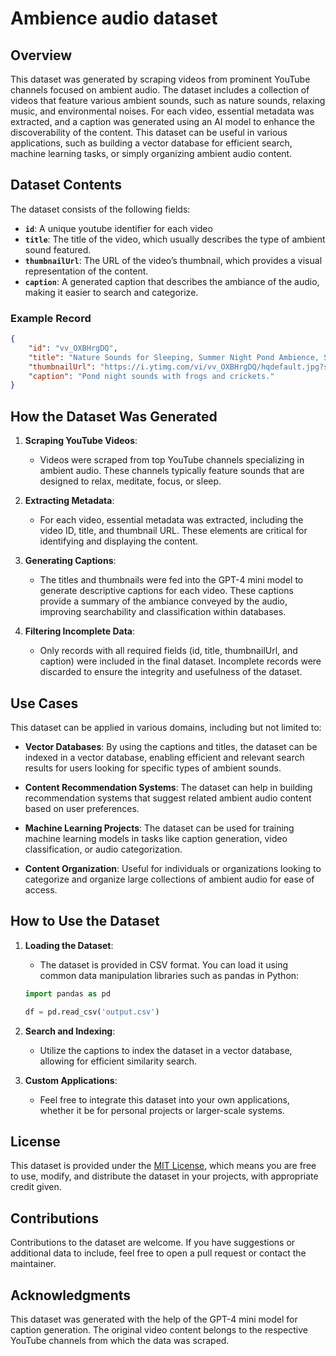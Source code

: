 # Ambience audio dataset

## Overview

This dataset was generated by scraping videos from prominent YouTube channels focused on ambient audio. The dataset includes a collection of videos that feature various ambient sounds, such as nature sounds, relaxing music, and environmental noises. For each video, essential metadata was extracted, and a caption was generated using an AI model to enhance the discoverability of the content. This dataset can be useful in various applications, such as building a vector database for efficient search, machine learning tasks, or simply organizing ambient audio content.

## Dataset Contents

The dataset consists of the following fields:

- **`id`**: A unique youtube identifier for each video 
- **`title`**: The title of the video, which usually describes the type of ambient sound featured.
- **`thumbnailUrl`**: The URL of the video’s thumbnail, which provides a visual representation of the content.
- **`caption`**: A generated caption that describes the ambiance of the audio, making it easier to search and categorize.

### Example Record

```json
{
    "id": "vv_OXBHrgDQ",
    "title": "Nature Sounds for Sleeping, Summer Night Pond Ambience, Soft Frogs and Crickets",
    "thumbnailUrl": "https://i.ytimg.com/vi/vv_OXBHrgDQ/hqdefault.jpg?sqp=-oaymwEbCKgBEF5IVfKriqkDDggBFQAAiEIYAXABwAEG&rs=AOn4CLAKqCC6AO-V2bUCMnoD0tRarR2LrA",
    "caption": "Pond night sounds with frogs and crickets."
}
```

## How the Dataset Was Generated

1. **Scraping YouTube Videos**: 
   - Videos were scraped from top YouTube channels specializing in ambient audio. These channels typically feature sounds that are designed to relax, meditate, focus, or sleep.

2. **Extracting Metadata**: 
   - For each video, essential metadata was extracted, including the video ID, title, and thumbnail URL. These elements are critical for identifying and displaying the content.

3. **Generating Captions**:
   - The titles and thumbnails were fed into the GPT-4 mini model to generate descriptive captions for each video. These captions provide a summary of the ambiance conveyed by the audio, improving searchability and classification within databases.

4. **Filtering Incomplete Data**:
   - Only records with all required fields (id, title, thumbnailUrl, and caption) were included in the final dataset. Incomplete records were discarded to ensure the integrity and usefulness of the dataset.

## Use Cases

This dataset can be applied in various domains, including but not limited to:

- **Vector Databases**: By using the captions and titles, the dataset can be indexed in a vector database, enabling efficient and relevant search results for users looking for specific types of ambient sounds.
  
- **Content Recommendation Systems**: The dataset can help in building recommendation systems that suggest related ambient audio content based on user preferences.
  
- **Machine Learning Projects**: The dataset can be used for training machine learning models in tasks like caption generation, video classification, or audio categorization.
  
- **Content Organization**: Useful for individuals or organizations looking to categorize and organize large collections of ambient audio for ease of access.

## How to Use the Dataset

1. **Loading the Dataset**:
   - The dataset is provided in CSV format. You can load it using common data manipulation libraries such as pandas in Python:

   ```python
   import pandas as pd

   df = pd.read_csv('output.csv')
   ```

2. **Search and Indexing**:
   - Utilize the captions to index the dataset in a vector database, allowing for efficient similarity search.

3. **Custom Applications**:
   - Feel free to integrate this dataset into your own applications, whether it be for personal projects or larger-scale systems.

## License

This dataset is provided under the [MIT License](LICENSE), which means you are free to use, modify, and distribute the dataset in your projects, with appropriate credit given.

## Contributions

Contributions to the dataset are welcome. If you have suggestions or additional data to include, feel free to open a pull request or contact the maintainer.

## Acknowledgments

This dataset was generated with the help of the GPT-4 mini model for caption generation. The original video content belongs to the respective YouTube channels from which the data was scraped.
